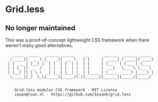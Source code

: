 # Grid.less

## No longer maintained  
This was a proof-of-concept lightweight CSS framework when there weren't many good alternatives.


```
   _____  _____   _____  _____     _       ______   _____  _____
  / ____||  __ \ |_   _||  __ \   | |     |  ____| / ____|/ ____|
 | |  __ | |__) |  | |  | |  | |  | |     | |__   | (___ | (___
 | | |_ ||  _  /   | |  | |  | |  | |     |  __|   \___ \ \___ \
 | |__| || | \ \  _| |_ | |__| |_ | |____ | |____  ____) |____) |
  \_____||_|  \_\|_____||_____/(_)|______||______||_____/|_____/


    Grid.less modular CSS framework - MIT License
    ieuan@ruun.nl - https://github.com/IeuanK/grid.less
  
  ```
